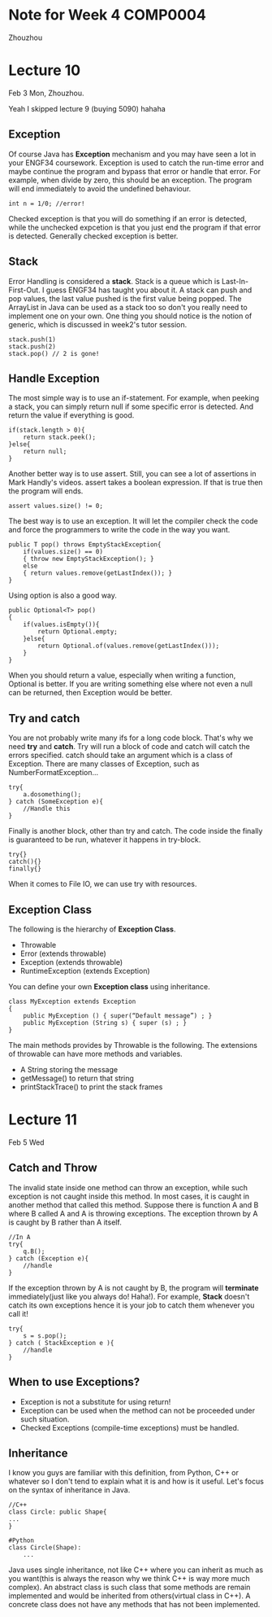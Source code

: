 # Note for Week 4 COMP0004

Zhouzhou

# Lecture 10

Feb 3 Mon, Zhouzhou.

Yeah I skipped lecture 9 (buying 5090) hahaha

## Exception

Of course Java has **Exception** mechanism and you may have seen a lot in your ENGF34
coursework. Exception is used to catch the run-time error and maybe continue the program and bypass 
that error or handle that error. For example, when divide by zero, this should be an exception.
The program will end immediately to avoid the undefined behaviour.

    int n = 1/0; //error!

Checked exception is that you will do something if an error is detected, while the unchecked
expcetion is that you just end the program if that error is detected. Generally checked
exception is better. 

## Stack

Error Handling is considered a **stack**. Stack is a queue which is Last-In-First-Out. I guess ENGF34 has
taught you about it. A stack can push and pop values, the last value pushed is the first value
being popped. The ArrayList in Java can be used as a stack too so don't you really need to
implement one on your own. One thing you should notice is the notion of generic, which is discussed
in week2's tutor session.

    stack.push(1)
    stack.push(2)
    stack.pop() // 2 is gone!

## Handle Exception

The most simple way is to use an if-statement. For example, when peeking a stack, you can simply
return null if some specific error is detected. And return the value if everything is good.

    if(stack.length > 0){
        return stack.peek();
    }else{
        return null;
    }

Another better way is to use assert. Still, you can see a lot of assertions in Mark Handly's videos.
assert takes a boolean expression. If that is true then the program will ends.

    assert values.size() != 0;

The best way is to use an exception. It will let the compiler check the code and force
the programmers to write the code in the way you want.

    public T pop() throws EmptyStackException{
        if(values.size() == 0)
        { throw new EmptyStackException(); }
        else
        { return values.remove(getLastIndex()); }
    }

Using option is also a good way. 

    public Optional<T> pop()
    {
        if(values.isEmpty()){
            return Optional.empty;
        }else{
            return Optional.of(values.remove(getLastIndex()));
        }
    }

When you should return a value, especially when writing a function, Optional is better. If
you are writing something else where not even a null can be returned, then Exception would
be better. 

## Try and catch

You are not probably write many ifs for a long code block. That's why we need **try** and **catch**. Try
will run a block of code and catch will catch the errors specified. catch should take an argument
which is a class of Exception. There are many classes of Exception, such as NumberFormatException...

    try{
        a.dosomething();
    } catch (SomeException e){
        //Handle this
    }

Finally is another block, other than try and catch. The code inside the finally is guaranteed to
be run, whatever it happens in try-block.

    try{}
    catch(){}
    finally{}

When it comes to File IO, we can use try with resources. 

## Exception Class

The following is the hierarchy of **Exception Class**.

-   Throwable
- Error (extends throwable)
- Exception (extends throwable)
- RuntimeException (extends Exception)

You can define your own **Exception class** using inheritance.  

    class MyException extends Exception
    {
        public MyException () { super(“Default message”) ; }
        public MyException (String s) { super (s) ; }
    }

The main methods provides by Throwable is the following. The extensions of throwable
can have more methods and variables.

-   A String storing the message
- getMessage() to return that string
- printStackTrace() to print the stack frames

# Lecture 11

Feb 5 Wed

## Catch and Throw

The invalid state inside one method can throw an exception, while such exception is not caught
inside this method. In most cases, it is caught in another method that called this method. Suppose
there is function A and B where B called A and A is throwing exceptions. The exception thrown by A is
caught by B rather than A itself.

    //In A
    try{
        q.B();
    } catch (Exception e){
        //handle
    }

If the exception thrown by A is not caught by B, the program will **terminate** immediately(just like
you always do! Haha!).  For example, **Stack** doesn't catch its own exceptions hence it is your job
to catch them whenever you call it!

    try{
        s = s.pop();
    } catch ( StackException e ){
        //handle
    }
        
## When to use Exceptions?

-   Exception is not a substitute for using return!
- Exception can be used when the method can not be proceeded under such situation.
- Checked Exceptions (compile-time exceptions) must be handled.

## Inheritance

I know you guys are familiar with this definition, from Python, C++ or whatever so I don't tend
to explain what it is and how is it useful. Let's focus on the syntax of inheritance in Java.

    //C++
    class Circle: public Shape{
    ...
    }

    #Python
    class Circle(Shape):
        ...

Java uses single inheritance, not like C++ where you can inherit as much as you want(this is always
the reason why we think C++ is way more much complex). An abstract class is such class that some methods
are remain implemented and would be inherited from others(virtual class in C++). A concrete class does not have any
methods that has not been implemented. 

